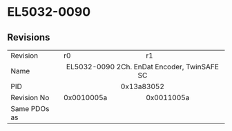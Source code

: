 # EL5032-0090

## Revisions
<table>
<tr>
<td>Revision</td>
<td>r0</td>
<td>r1</td>
</tr>
<tr>
<td>Name</td>
<td colspan=2 align="center">EL5032-0090 2Ch. EnDat Encoder, TwinSAFE SC</td>
</tr>
<tr>
<td>PID</td>
<td colspan=2 align="center">0x13a83052</td>
</tr>
<tr>
<td>Revision No</td>
<td>0x0010005a</td>
<td>0x0011005a</td>
</tr>
<tr>
<td>Same PDOs as</td>
<td colspan=2 align="center"></td>
</tr>
</table>
